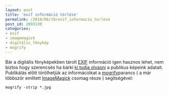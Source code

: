 ```yaml
---
layout: post
title: 'exif információ törlése'
permalink: /2010/06/19/exif_informacio_torlese
post_id: 2093130
categories: 
- exif
- imagemagick
- digitális_fénykép
- mogrify
---
```


Bár a digitális fényképekben tárolt 
[EXIF](http://hu.wikipedia.org/wiki/Exif) információ igen hasznos lehet, nem biztos hogy szerencsés ha bárki 
[ki tudja olvasni](http://commandline.blog.hu/2010/05/14/exiftool) a publikus képeink adatait. Publikálás előtt törölhetjük az információkat a 
[mogrify](http://www.imagemagick.org/www/mogrify.html)parancs ( a már többször említett 
[ImageMagick](http://www.imagemagick.org/) csomag része ) segítségével: 
```
mogrify -strip *.jpg
```